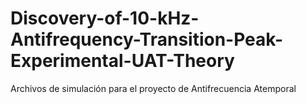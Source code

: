 # Discovery-of-10-kHz-Antifrequency-Transition-Peak-Experimental-UAT-Theory
Archivos de simulación para el proyecto de Antifrecuencia Atemporal
